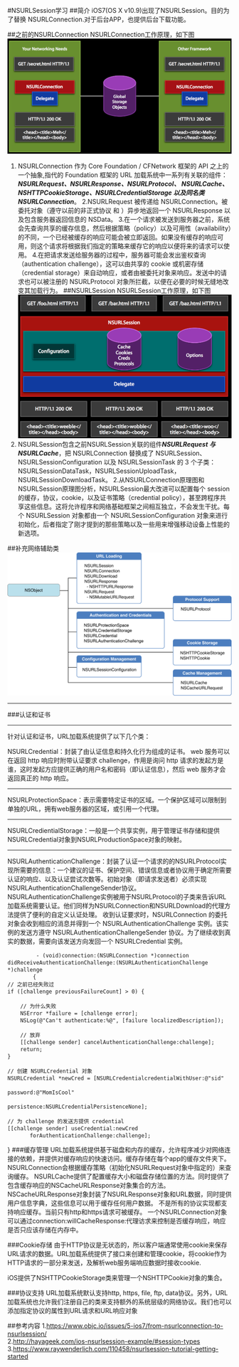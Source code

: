 #NSURLSession学习
##简介
  iOS7(OS X v10.9)出现了NSURLSession。目的为了替换 NSURLConnection.对于后台APP，也提供后台下载功能。

##之前的NSURLConnection 
   NSURLConnection工作原理，如下图
  ![NSURLConnection](NSURLConnection.png)
  1. NSURLConnection 作为 Core Foundation / CFNetwork 框架的 API 之上的一个抽象,指代的 Foundation 框架的 URL 加载系统中一系列有关联的组件：***NSURLRequest、NSURLResponse、NSURLProtocol、 NSURLCache、 NSHTTPCookieStorage、NSURLCredentialStorage 以及同名类 NSURLConnection***。
  2.NSURLRequest 被传递给 NSURLConnection。被委托对象（遵守以前的非正式协议 <NSURLConnectionDelegate> 和 <NSURLConnectionDataDelegate>）异步地返回一个 NSURLResponse 以及包含服务器返回信息的 NSData。
  3.在一个请求被发送到服务器之前，系统会先查询共享的缓存信息，然后根据策略（policy）以及可用性（availability）的不同，一个已经被缓存的响应可能会被立即返回。如果没有缓存的响应可用，则这个请求将根据我们指定的策略来缓存它的响应以便将来的请求可以使用。
  4.在把请求发送给服务器的过程中，服务器可能会发出鉴权查询（authentication challenge），这可以由共享的 cookie 或机密存储（credential storage）来自动响应，或者由被委托对象来响应。发送中的请求也可以被注册的 NSURLProtocol 对象所拦截，以便在必要的时候无缝地改变其加载行为。
##NSURLSession
   NSURLSession工作原理，如下图
   ![NSURLConnection](NSURLSession.png)
  1. NSURLSession包含之前NSURLSession关联的组件***NSURLRequest 与 NSURLCache***，把 NSURLConnection 替换成了 NSURLSession、NSURLSessionConfiguration 以及 NSURLSessionTask 的 3 个子类：NSURLSessionDataTask，NSURLSessionUploadTask，NSURLSessionDownloadTask。
  2.从NSURLConnection原理图和NSURLSession原理图分析，NSURLSession最大改进可以配置每个 session 的缓存，协议，cookie，以及证书策略（credential policy），甚至跨程序共享这些信息。这将允许程序和网络基础框架之间相互独立，不会发生干扰。每个 NSURLSession 对象都由一个 NSURLSessionConfiguration 对象来进行初始化，后者指定了刚才提到的那些策略以及一些用来增强移动设备上性能的新选项。

##补充网络辅助类
 ![NSURLConnection](URL_hierarchy.png)

***
###认证和证书
***
针对认证和证书，URL加载系统提供了以下几个类：

NSURLCredential：封装了由认证信息和持久化行为组成的证书。
	web 服务可以在返回 http 响应时附带认证要求 challenge，作用是询问 http 请求的发起方是谁，这时发起方应提供正确的用户名和密码（即认证信息），然后 web 服务才会返回真正的 http 响应。
***
NSURLProtectionSpace：表示需要特定证书的区域。一个保护区域可以限制到单独的URL，拥有web服务器的区域，或引用一个代理。
***
NSURLCredientialStorage：一般是一个共享实例，用于管理证书存储和提供NSURLCredential对象到NSURLProductionSpace对象的映射。
***
NSURLAuthenticationChallenge：封装了认证一个请求的的NSURLProtocol实现所需要的信息：一个建议的证书、保护空间、错误信息或者协议用于确定所需要认证的响应、以及认证尝试次数等。初始对象（即请求发送者）必须实现NSURLAuthenticationChallengeSender协议。NSURLAuthenticationChallenge实例被用于NSURLProtocol的子类来告诉URL加载系统需要认证。他们同样为NSURLConnection和NSURLDownload的代理方法提供了便利的自定义认证处理。
  收到认证要求时，NSURLConnection 的委托对象会收到相应的消息并得到一个 NSURLAuthenticationChallenge 实例。该实例的发送方遵守 NSURLAuthenticationChallengeSender 协议。为了继续收到真实的数据，需要向该发送方向发回一个 NSURLCredential 实例。
  		     
             - (void)connection:(NSURLConnection *)connection                             didReceiveAuthenticationChallenge:(NSURLAuthenticationChallenge *)challenge
			{
    // 之前已经失败过
    if ([challenge previousFailureCount] > 0) {
       
        // 为什么失败
        NSError *failure = [challenge error];
        NSLog(@"Can't authenticate:%@", [failure localizedDescription]);
        
        // 放弃
        [[challenge sender] cancelAuthenticationChallenge:challenge];
        return;
    }
    
    // 创建 NSURLCredential 对象
    NSURLCredential *newCred = [NSURLCredentialcredentialWithUser:@"sid"
                                                          password:@"MomIsCool"
                                                       persistence:NSURLCredentialPersistenceNone];
    
    // 为 challenge 的发送方提供 credential
    [[challenge sender] useCredential:newCred
           forAuthenticationChallenge:challenge];
}
###缓存管理
URL加载系统提供基于磁盘和内存的缓存，允许程序减少对网络连接的依赖，并提供对缓存响应的快速访问。缓存存储在每个app的缓存文件夹下。NSURLConnection会根据缓存策略（初始化NSURLRequest对象中指定的）来查询缓存。
NSURLCache提供了配置缓存大小和磁盘存储位置的方法。同时提供了包含缓存响应的NSCacheURLResponse对象集合的方法。NSCacheURLResponse对象封装了NSURLResponse对象和URL数据，同时提供用户信息字典，这些信息可以用于缓存任何用户数据。
不是所有的协议实现都支持响应缓存。当前只有http和https请求可被缓存。
一个NSURLConnection对象可以通过connection:willCacheResponse:代理访求来控制是否缓存响应，响应是否只应该存储在内存中。

###Cookie存储
由于HTTP协议是无状态的，所以客户端通常使用cookie来保存URL请求的数据。URL加载系统提供了接口来创建和管理cookie，将cookie作为HTTP请求的一部分来发送，及解析web服务端响应数据时接收cookie.

iOS提供了NSHTTPCookieStorage类来管理一个NSHTTPCookie对象的集合。

###协议支持
URL加载系统默认支持http, https, file, ftp, data协议。另外，URL加载系统也允许我们注册自己的类来支持额外的系统层级的网络协议。我们也可以添加指定协议的属性到URL请求和URL响应对象

  
  
##参考内容
  1.<https://www.objc.io/issues/5-ios7/from-nsurlconnection-to-nsurlsession/><br/>
  2.<http://hayageek.com/ios-nsurlsession-example/#session-types><br/>
  3.<https://www.raywenderlich.com/110458/nsurlsession-tutorial-getting-started>